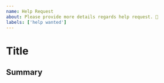 ```yaml
---
name: Help Request
about: Please provide more details regards help request. 🎉
labels: ['help wanted']
---
```


# Title
<!-- Help Title -->

## Summary

<!-- What do you need help with? -->

<!---❗️❗️ Also, please consider donating (https://opencollective.com/zk-acqua) ❗️❗️ -->
